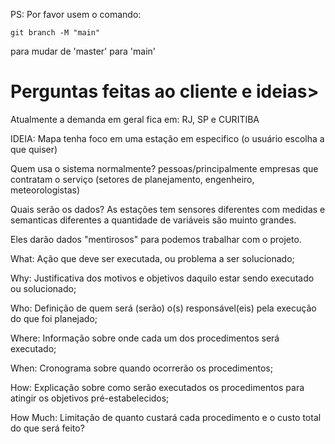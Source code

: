 PS: Por favor usem o comando: 
```
git branch -M "main"
```
para mudar de 'master' para 'main'
# Perguntas feitas ao cliente e ideias>

Atualmente a demanda em geral fica em: RJ, SP e CURITIBA

IDEIA: Mapa tenha foco em uma estação em especifico (o usuário escolha a que quiser)

Quem usa o sistema normalmente? pessoas/principalmente empresas que contratam o serviço (setores de planejamento, engenheiro, meteorologistas)

Quais serão os dados? As estações tem sensores diferentes com medidas e semanticas diferentes a quantidade de variáveis são muinto grandes.

Eles darão dados "mentirosos" para podemos trabalhar com o projeto.


What: Ação que deve ser executada, ou problema a ser solucionado;

Why: Justificativa dos motivos e objetivos daquilo estar sendo executado ou solucionado;

Who: Definição de quem será (serão) o(s) responsável(eis) pela execução do que foi planejado;

Where: Informação sobre onde cada um dos procedimentos será executado;

When: Cronograma sobre quando ocorrerão os procedimentos;

How: Explicação sobre como serão executados os procedimentos para atingir os objetivos pré-estabelecidos;

How Much: Limitação de quanto custará cada procedimento e o custo total do que será feito?
